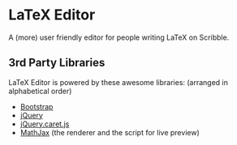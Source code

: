 # LaTeX Editor
A (more) user friendly editor for people writing LaTeX on Scribble.

## 3rd Party Libraries
LaTeX Editor is powered by these awesome libraries: (arranged in alphabetical order)

- [Bootstrap](http://getbootstrap.com/)
- [jQuery](http://jquery.com/)
- [jQuery.caret.js](https://github.com/garyharan/jQuery-caret-utilities)
- [MathJax](http://www.mathjax.org/) (the renderer and the script for live preview)